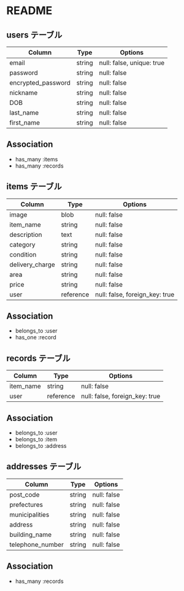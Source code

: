 # README

## users テーブル

| Column             | Type   | Options                       |
| ------------------ | ------ | ----------------------------- |
| email              | string | null: false, unique: true     |
| password           | string | null: false                   |
| encrypted_password | string | null: false                   |
| nickname           | string | null: false                   |
| DOB                | string | null: false                   |
| last_name          | string | null: false                   |
| first_name         | string | null: false                   |

## Association

- has_many :items
- has_many :records

## items テーブル

| Column          | Type      | Options                        |
| --------------- | --------- | ------------------------------ |
| image           | blob      | null: false                    |
| item_name       | string    | null: false                    |
| description     | text      | null: false                    |
| category        | string    | null: false                    |
| condition       | string    | null: false                    |
| delivery_charge | string    | null: false                    |
| area            | string    | null: false                    |
| price           | string    | null: false                    |
| user            | reference | null: false, foreign_key: true |

## Association

- belongs_to :user
- has_one :record

## records テーブル

| Column    | Type      | Options                        |
| --------- | --------- | ------------------------------ |
| item_name | string    | null: false                    |
| user      | reference | null: false, foreign_key: true |

## Association

- belongs_to :user
- belongs_to :item
- belongs_to :address

## addresses テーブル

| Column           | Type   | Options     |
| ---------------- | ------ | ----------- |
| post_code        | string | null: false |
| prefectures      | string | null: false |
| municipalities   | string | null: false |
| address          | string | null: false |
| building_name    | string | null: false |
| telephone_number | string | null: false |

## Association

- has_many :records